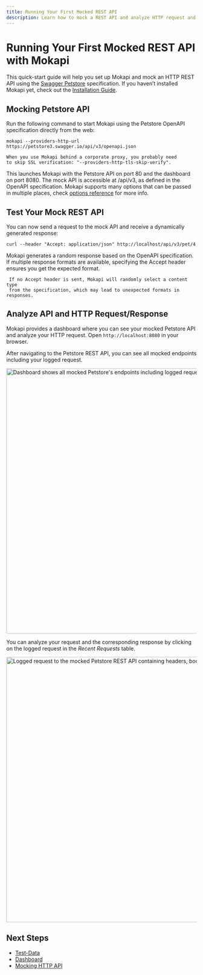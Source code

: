 ```yaml
---
title: Running Your First Mocked REST API
description: Learn how to mock a REST API and analyze HTTP request and response in the dashboard.
---
```

# Running Your First Mocked REST API with Mokapi

This quick-start guide will help you set up Mokapi and mock an HTTP REST API using 
the [Swagger Petstore](https://swagger.io/) specification. If you haven’t installed 
Mokapi yet, check out the [Installation Guide](/docs/guides/get-started/installation.md).

## Mocking Petstore API
Run the following command to start Mokapi using the Petstore OpenAPI specification directly from the web:

```  
mokapi --providers-http-url https://petstore3.swagger.io/api/v3/openapi.json
```

``` box=info
When you use Mokapi behind a corporate proxy, you probably need 
to skip SSL verification: "--providers-http-tls-skip-verify".
```

This launches Mokapi with the Petstore API on port 80 and the dashboard on port 8080. 
The mock API is accessible at /api/v3, as defined in the OpenAPI specification. 
Mokapi supports many options that can be passed in multiple places, check 
[options reference](/docs/configuration/reference.md) for more info.

## Test Your Mock REST API

You can now send a request to the mock API and receive a dynamically generated response:

```
curl --header "Accept: application/json" http://localhost/api/v3/pet/4
```

Mokapi generates a random response based on the OpenAPI specification. If multiple 
response formats are available, specifying the Accept header ensures you get the expected format.

``` box=info
 If no Accept header is sent, Mokapi will randomly select a content type 
 from the specification, which may lead to unexpected formats in responses.
```

## Analyze API and HTTP Request/Response

Mokapi provides a dashboard where you can see your mocked Petstore API and analyze your HTTP request.
Open `http://localhost:8080` in your browser.

After navigating to the Petstore REST API, you can see all mocked endpoints including your logged request.

<img src="/petstore-rest-api-endpoints.jpg" width="700" alt="Dashboard shows all mocked Petstore's endpoints including logged requests." title="" />

You can analyze your request and the corresponding response by clicking on the logged request in the *Recent Requests* table.

<img src="/petstore-rest-api-request.jpg" width="700" alt="Logged request to the mocked Petstore REST API containing headers, body and metrics" title="" />

## Next Steps

- [Test-Data](/docs/guides/get-started/test-data.md)
- [Dashboard](/docs/guides/get-started/dashboard.md)
- [Mocking HTTP API](/docs/guides/http)

